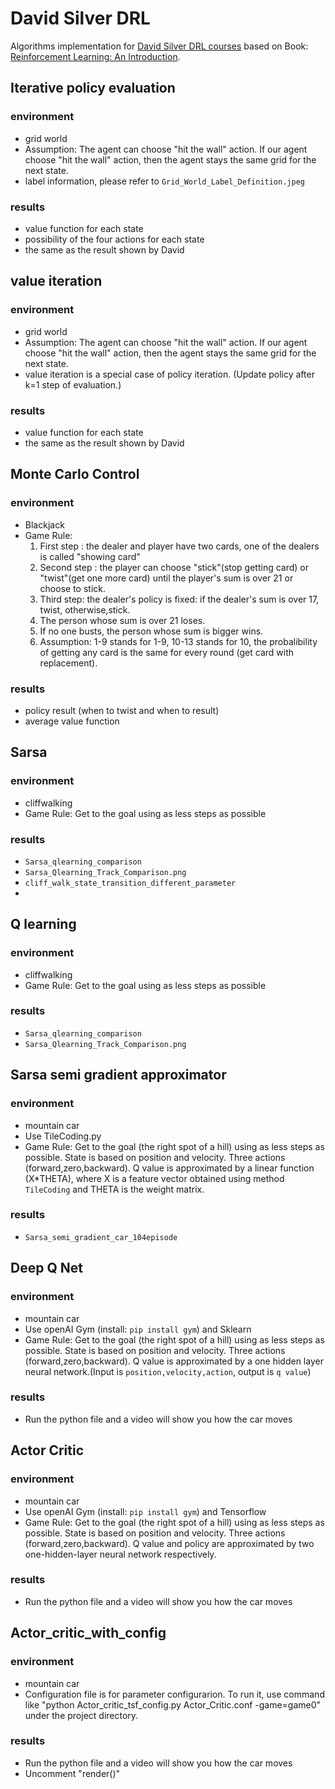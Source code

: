 # David Silver DRL
Algorithms implementation for [David Silver DRL courses](https://www.youtube.com/watch?v=2pWv7GOvuf0) based on Book: [Reinforcement Learning: An Introduction](http://incompleteideas.net/book/bookdraft2017nov5.pdf).

## Iterative policy evaluation 

### environment
* grid world
* Assumption: The agent can choose "hit the wall" action. If our agent choose "hit the wall" action, then the agent stays the same grid for the next state.
* label information, please refer to `Grid_World_Label_Definition.jpeg`

### results
* value function for each state
* possibility of the four actions for each state
* the same as the result shown by David

## value iteration

### environment
* grid world 
* Assumption: The agent can choose "hit the wall" action. If our agent choose "hit the wall" action, then the agent stays the same grid for the next state.
* value iteration is a special case of policy iteration. (Update policy after k=1 step of evaluation.)
### results
* value function for each state
* the same as the result shown by David

## Monte Carlo Control

### environment
* Blackjack
* Game Rule: 
	1. First step : the dealer and player have two cards, one of the dealers is called "showing card"
	2. Second step : the player can choose "stick"(stop getting card) or "twist"(get one more card) until the player's sum is over 21 or choose to stick.
	3. Third step: the dealer's policy is fixed: if the dealer's sum is over 17, twist, otherwise,stick. 
	4. The person whose sum is over 21 loses.
	5. If no one busts, the person whose sum is bigger wins.
	6. Assumption: 1-9 stands for 1-9, 10-13 stands for 10, the probalibility of getting any card is the same for every round (get card with replacement).
	
### results
* policy result (when to twist and when to result)
* average value function 

## Sarsa

### environment
* cliffwalking
* Game Rule: Get to the goal using as less steps as possible
	
### results
* `Sarsa_qlearning_comparison`
* `Sarsa_Qlearning_Track_Comparison.png`
* `cliff_walk_state_transition_different_parameter`
* 


## Q learning

### environment
* cliffwalking
* Game Rule: Get to the goal using as less steps as possible
	
### results
* `Sarsa_qlearning_comparison`
* `Sarsa_Qlearning_Track_Comparison.png`


## Sarsa semi gradient approximator

### environment
* mountain car
* Use TileCoding.py 
* Game Rule: Get to the goal (the right spot of a hill) using as less steps as possible. State is based on position and velocity. Three actions (forward,zero,backward). Q value is approximated by a linear function (X*THETA), where X is a feature vector obtained using method `TileCoding` and THETA is the weight matrix.
	
### results
* `Sarsa_semi_gradient_car_104episode`

## Deep Q Net

### environment
* mountain car
* Use openAI Gym (install: `pip install gym`) and Sklearn
* Game Rule: Get to the goal (the right spot of a hill) using as less steps as possible. State is based on position and velocity. Three actions (forward,zero,backward). Q value is approximated by a one hidden layer neural network.(Input is `position,velocity,action`, output is `q value`)
	
### results
* Run the python file and a video will show you how the car moves

## Actor Critic

### environment
* mountain car
* Use openAI Gym (install: `pip install gym`) and Tensorflow
* Game Rule: Get to the goal (the right spot of a hill) using as less steps as possible. State is based on position and velocity. Three actions (forward,zero,backward). Q value and policy are approximated by two one-hidden-layer neural network respectively.
	
### results
* Run the python file and a video will show you how the car moves

## Actor_critic_with_config

### environment
* mountain car
* Configuration file is for parameter configurarion. To run it, use command like "python Actor_critic_tsf_config.py Actor_Critic.conf  -game=game0" under the project directory.
	
### results
* Run the python file and a video will show you how the car moves
* Uncomment "render()"
